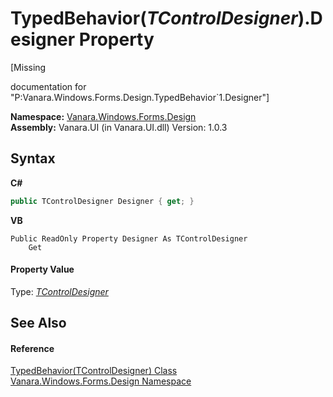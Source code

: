 # TypedBehavior(*TControlDesigner*).Designer Property 
 

\[Missing <summary> documentation for "P:Vanara.Windows.Forms.Design.TypedBehavior`1.Designer"\]

**Namespace:**&nbsp;<a href="47183544-7c44-c1e2-cf57-c68e49a55933">Vanara.Windows.Forms.Design</a><br />**Assembly:**&nbsp;Vanara.UI (in Vanara.UI.dll) Version: 1.0.3

## Syntax

**C#**<br />
``` C#
public TControlDesigner Designer { get; }
```

**VB**<br />
``` VB
Public ReadOnly Property Designer As TControlDesigner
	Get
```


#### Property Value
Type: <a href="2da0fdd6-28aa-a22c-a568-446f14e10540">*TControlDesigner*</a>

## See Also


#### Reference
<a href="2da0fdd6-28aa-a22c-a568-446f14e10540">TypedBehavior(TControlDesigner) Class</a><br /><a href="47183544-7c44-c1e2-cf57-c68e49a55933">Vanara.Windows.Forms.Design Namespace</a><br />